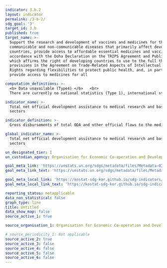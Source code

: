 ```yaml
---
indicator: 3.b.2
layout: indicator
permalink: /3-b-2/
sdg_goal: '3'
target_id: 3.b
published: true
target_name: >-
  Support the research and development of vaccines and medicines for the
  communicable and non‑communicable diseases that primarily affect developing
  countries, provide access to affordable essential medicines and vaccines, in
  accordance with the Doha Declaration on the TRIPS Agreement and Public Health,
  which affirms the right of developing countries to use to the full the
  provisions in the Agreement on Trade-Related Aspects of Intellectual Property
  Rights regarding flexibilities to protect public health, and, in particular,
  provide access to medicines for all

computation_definitions: >-
  <b> Data unavailable (Type4) </b>   <br>
  There are currently no national statistics (Type 1), international statistics (Type 2), or alternative national statistics (Type 3) available. The Data of Type 1, type 2, or type 3 can be also included in case of temporary unavailability.

indicator_name: >-
  Total net official development assistance to medical research and basic health
  sectors

indicator_definition: >-
  Gross disbursements of total ODA and other official flows to the medical research and basic health sectors of developing countries. 

global_indicator_name: >-
  Total net official development assistance to medical research and basic health
  sectors

un_designated_tier: I
un_custodian_agency: Organisation for Economic Co-operation and Development (OECD)

goal_meta_link: 'https://unstats.un.org/sdgs/metadata/files/Metadata-03-0b-02.pdf'
goal_meta_link_text: 'https://unstats.un.org/sdgs/metadata/files/Metadata-03-0b-02.pdf'

goal_meta_local_link: 'https://kostat-sdg-kor.github.io/sdg-indicators/public/data/Metadata-03-0b-02_ENG.pdf'
goal_meta_local_link_text: 'https://kostat-sdg-kor.github.io/sdg-indicators/public/data/Metadata-03-0b-02_ENG.pdf'

reporting_status: notapplicable
data_non_statistical: false
graph_type: line
title: Untitled
data_show_map: false
source_active_1: true

source_organisation_1: Organisation for Economic Co-operation and Development (OECD)

# source_periodicity_1: Not applicable
source_active_2: true
source_active_3: false
source_active_4: false
source_active_5: false
source_active_6: false
---
```

